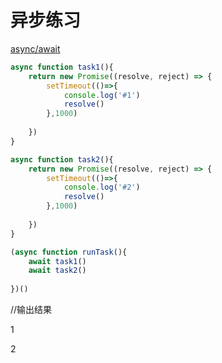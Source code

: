 # 异步练习

[async/await](https://zh.javascript.info/async-await)

```jsx
async function task1(){
    return new Promise((resolve, reject) => {
        setTimeout(()=>{
            console.log('#1')
            resolve()
        },1000)
        
    })
}

async function task2(){
    return new Promise((resolve, reject) => {
        setTimeout(()=>{
            console.log('#2')
            resolve()
        },1000)
        
    })
}

(async function runTask(){
    await task1()
    await task2()
    
})()
```

//输出结果

1

2